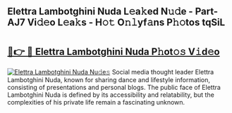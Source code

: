 ## Elettra Lambotghini Nuda L𝚎a𝚔ed N𝚞𝚍e - Part-AJ7 Vi𝚍𝚎o L𝚎a𝚔s - H𝚘𝚝 O𝚗𝚕yf𝚊ns P𝚑𝚘tos tqSiL

# <h2><a href="http://kfafjj.oniu.top/?m=Elettra+Lambotghini+Nuda">🔗👉 🔴 Elettra Lambotghini Nuda P𝚑ot𝚘𝚜 V𝚒d𝚎o</a></h2>

[![Elettra Lambotghini Nuda Nu𝚍e𝚜](https://i.imgur.com/0qMVB7G.gif)](http://kfafjj.oniu.top/?m=Elettra+Lambotghini+Nuda)
Social media thought leader Elettra Lambotghini Nuda, known for sharing dance and lifestyle information, consisting of presentations and personal blogs. The public face of Elettra Lambotghini Nuda is defined by its accessibility and relatability, but the complexities of his private life remain a fascinating unknown.  
